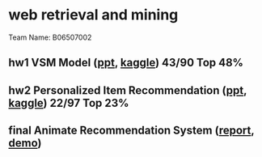 # web retrieval and mining
Team Name: B06507002
## hw1 VSM Model ([ppt](https://drive.google.com/file/d/1q0LnP4TiKYWeCtde_c2FzQc64tLBklXv/view?usp=sharing), [kaggle](https://www.kaggle.com/c/wm-2020-vsm-model)) 43/90 Top 48%
## hw2 Personalized Item Recommendation ([ppt](https://drive.google.com/file/d/1_P-UosRP0JVDUxQUeGsGQq0-giVNcccC/view?usp=sharing), [kaggle](https://www.kaggle.com/c/wm-2020-personalized-recommendation)) 22/97 Top 23%
## final Animate Recommendation System ([report](https://drive.google.com/file/d/127sTWPY4Qr4heL757INcNkalPotwut6R/view?usp=sharing), [demo](https://drive.google.com/file/d/1P83S0YwXL3t8bM30gdcgSj2rgLaVhtLr/view?usp=sharing)) 
